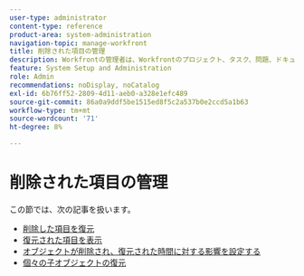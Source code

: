 ```yaml
---
user-type: administrator
content-type: reference
product-area: system-administration
navigation-topic: manage-workfront
title: 削除された項目の管理
description: Workfrontの管理者は、Workfrontのプロジェクト、タスク、問題、ドキュメントおよびテンプレートを過去 30 日間に削除した場合に復元できます。 オブジェクトを復元すると、その子オブジェクトとフィールドもすべて復元されます。
feature: System Setup and Administration
role: Admin
recommendations: noDisplay, noCatalog
exl-id: 6b76ff52-2809-4d11-aeb0-a328e1efc489
source-git-commit: 86a0a9ddf5be1515ed8f5c2a537b0e2ccd5a1b63
workflow-type: tm+mt
source-wordcount: '71'
ht-degree: 8%

---
```


# 削除された項目の管理

この節では、次の記事を扱います。

* [削除した項目を復元](../../../administration-and-setup/manage-workfront/manage-deleted-items/restore-deleted-items.md)
* [復元された項目を表示](../../../administration-and-setup/manage-workfront/manage-deleted-items/view-restored-items.md)
* [オブジェクトが削除され、復元された時間に対する影響を設定する](../../../administration-and-setup/manage-workfront/manage-deleted-items/configure-how-hours-affected-when-obj-deleted-restored.md)
* [個々の子オブジェクトの復元](../../../administration-and-setup/manage-workfront/manage-deleted-items/restoring-individual-child-objects.md)
